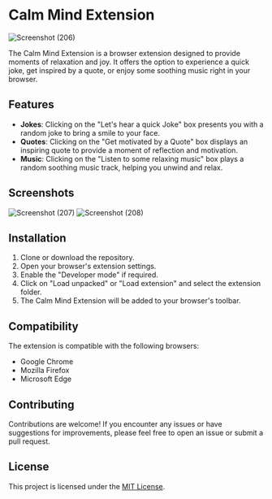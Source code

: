 # Calm Mind Extension
![Screenshot (206)](https://github.com/Nee-Shar/Calm-Extension/assets/99169026/2f344354-78ef-42b0-b500-6c2e7c130290)





The Calm Mind Extension is a browser extension designed to provide moments of relaxation and joy. It offers the option to experience a quick joke, get inspired by a quote, or enjoy some soothing music right in your browser.

## Features

- **Jokes**: Clicking on the "Let's hear a quick Joke" box presents you with a random joke to bring a smile to your face.
- **Quotes**: Clicking on the "Get motivated by a Quote" box displays an inspiring quote to provide a moment of reflection and motivation.
- **Music**: Clicking on the "Listen to some relaxing music" box plays a random soothing music track, helping you unwind and relax.

## Screenshots
![Screenshot (207)](https://github.com/Nee-Shar/Calm-Extension/assets/99169026/587b0fba-1d66-481a-894e-a9ba3cda0888)
![Screenshot (208)](https://github.com/Nee-Shar/Calm-Extension/assets/99169026/c99875fc-e501-4925-83dd-1488a37c1fdc)


## Installation

1. Clone or download the repository.
2. Open your browser's extension settings.
3. Enable the "Developer mode" if required.
4. Click on "Load unpacked" or "Load extension" and select the extension folder.
5. The Calm Mind Extension will be added to your browser's toolbar.

## Compatibility

The extension is compatible with the following browsers:

- Google Chrome
- Mozilla Firefox
- Microsoft Edge

## Contributing

Contributions are welcome! If you encounter any issues or have suggestions for improvements, please feel free to open an issue or submit a pull request.

## License

This project is licensed under the [MIT License](LICENSE).

